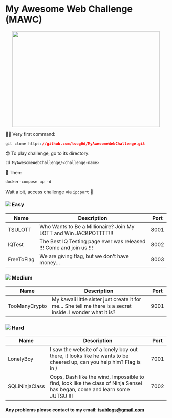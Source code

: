 # My Awesome Web Challenge (MAWC)

<p align="center">
  <img width="460" height="300" src="https://i.imgur.com/HT1TQFO.gif">
</p>

🕵🏾 Very first command: 
```css
git clone https://github.com/tsug0d/MyAwesomeWebChallenge.git
```

😎 To play challenge, go to its directory:
```css
cd MyAwesomeWebChallenge/<challenge-name>
```

🤘 Then:
```css
docker-compose up -d
```

Wait a bit, access challenge via `ip:port` 🏁



### <img src="https://i.imgur.com/p5WFB8A.png"> Easy
| Name       | Description                                                         | Port |
|------------|---------------------------------------------------------------------|------|
| TSULOTT    | Who Wants to Be a Millionaire? Join My LOTT and Win JACKPOTTTT!!!   | 8001 |
| IQTest     | The Best IQ Testing page ever was released !!! Come and join us !!! | 8002 |
| FreeToFlag | We are giving flag, but we don't have money...                      | 8003 |




### <img src="https://i.imgur.com/jiFKi3q.png"> Medium
| Name          | Description                                                                                                 | Port |
|---------------|-------------------------------------------------------------------------------------------------------------|------|
| TooManyCrypto | My kawaii little sister just create it for me... She tell me there is a secret inside. I wonder what it is? | 9001 |




### <img src="https://i.imgur.com/XEuOoul.png"> Hard
| Name           | Description                                                                                                                | Port |
|----------------|----------------------------------------------------------------------------------------------------------------------------|------|
| LonelyBoy      | I saw the website of a lonely boy out there, it looks like he wants to be cheered up, can you help him? Flag is in /       | 7001 |
| SQLiNinjaClass | Oops, Dash like the wind, Impossible to find, look like the class of Ninja Sensei has began, come and learn some JUTSU !!! | 7002 |


#### Any problems please contact to my email: <tsublogs@gmail.com>
